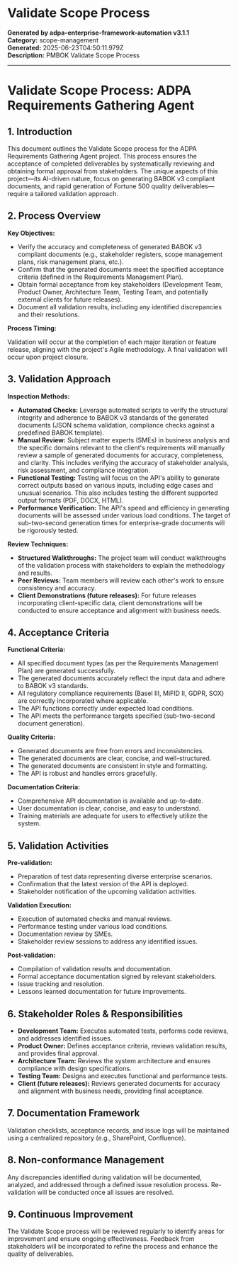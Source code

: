 # Validate Scope Process

**Generated by adpa-enterprise-framework-automation v3.1.1**  
**Category:** scope-management  
**Generated:** 2025-06-23T04:50:11.979Z  
**Description:** PMBOK Validate Scope Process

---

# Validate Scope Process: ADPA Requirements Gathering Agent

## 1. Introduction

This document outlines the Validate Scope process for the ADPA Requirements Gathering Agent project.  This process ensures the acceptance of completed deliverables by systematically reviewing and obtaining formal approval from stakeholders.  The unique aspects of this project—its AI-driven nature, focus on generating BABOK v3 compliant documents, and rapid generation of Fortune 500 quality deliverables—require a tailored validation approach.

## 2. Process Overview

**Key Objectives:**

* Verify the accuracy and completeness of generated BABOK v3 compliant documents (e.g., stakeholder registers, scope management plans, risk management plans, etc.).
* Confirm that the generated documents meet the specified acceptance criteria (defined in the Requirements Management Plan).
* Obtain formal acceptance from key stakeholders (Development Team, Product Owner, Architecture Team, Testing Team, and potentially external clients for future releases).
* Document all validation results, including any identified discrepancies and their resolutions.

**Process Timing:**

Validation will occur at the completion of each major iteration or feature release, aligning with the project's Agile methodology.  A final validation will occur upon project closure.


## 3. Validation Approach

**Inspection Methods:**

* **Automated Checks:**  Leverage automated scripts to verify the structural integrity and adherence to BABOK v3 standards of the generated documents (JSON schema validation, compliance checks against a predefined BABOK template).
* **Manual Review:**  Subject matter experts (SMEs) in business analysis and the specific domains relevant to the client's requirements will manually review a sample of generated documents for accuracy, completeness, and clarity.  This includes verifying the accuracy of stakeholder analysis, risk assessment, and compliance integration.
* **Functional Testing:**  Testing will focus on the API's ability to generate correct outputs based on various inputs, including edge cases and unusual scenarios.  This also includes testing the different supported output formats (PDF, DOCX, HTML).
* **Performance Verification:**  The API's speed and efficiency in generating documents will be assessed under various load conditions.  The target of sub-two-second generation times for enterprise-grade documents will be rigorously tested.

**Review Techniques:**

* **Structured Walkthroughs:** The project team will conduct walkthroughs of the validation process with stakeholders to explain the methodology and results.
* **Peer Reviews:**  Team members will review each other's work to ensure consistency and accuracy.
* **Client Demonstrations (future releases):**  For future releases incorporating client-specific data, client demonstrations will be conducted to ensure acceptance and alignment with business needs.

## 4. Acceptance Criteria

**Functional Criteria:**

* All specified document types (as per the Requirements Management Plan) are generated successfully.
* The generated documents accurately reflect the input data and adhere to BABOK v3 standards.
* All regulatory compliance requirements (Basel III, MiFID II, GDPR, SOX) are correctly incorporated where applicable.
* The API functions correctly under expected load conditions.
* The API meets the performance targets specified (sub-two-second document generation).

**Quality Criteria:**

* Generated documents are free from errors and inconsistencies.
* The generated documents are clear, concise, and well-structured.
* The generated documents are consistent in style and formatting.
* The API is robust and handles errors gracefully.

**Documentation Criteria:**

* Comprehensive API documentation is available and up-to-date.
* User documentation is clear, concise, and easy to understand.
* Training materials are adequate for users to effectively utilize the system.


## 5. Validation Activities

**Pre-validation:**

* Preparation of test data representing diverse enterprise scenarios.
* Confirmation that the latest version of the API is deployed.
* Stakeholder notification of the upcoming validation activities.

**Validation Execution:**

* Execution of automated checks and manual reviews.
* Performance testing under various load conditions.
* Documentation review by SMEs.
* Stakeholder review sessions to address any identified issues.

**Post-validation:**

* Compilation of validation results and documentation.
* Formal acceptance documentation signed by relevant stakeholders.
* Issue tracking and resolution.
* Lessons learned documentation for future improvements.


## 6. Stakeholder Roles & Responsibilities

* **Development Team:** Executes automated tests, performs code reviews, and addresses identified issues.
* **Product Owner:** Defines acceptance criteria, reviews validation results, and provides final approval.
* **Architecture Team:** Reviews the system architecture and ensures compliance with design specifications.
* **Testing Team:** Designs and executes functional and performance tests.
* **Client (future releases):** Reviews generated documents for accuracy and alignment with business needs, providing final acceptance.


## 7. Documentation Framework

Validation checklists, acceptance records, and issue logs will be maintained using a centralized repository (e.g., SharePoint, Confluence).


## 8. Non-conformance Management

Any discrepancies identified during validation will be documented, analyzed, and addressed through a defined issue resolution process.  Re-validation will be conducted once all issues are resolved.


## 9. Continuous Improvement

The Validate Scope process will be reviewed regularly to identify areas for improvement and ensure ongoing effectiveness.  Feedback from stakeholders will be incorporated to refine the process and enhance the quality of deliverables.
